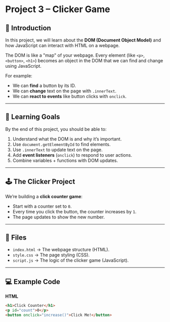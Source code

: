 # Project 3 – Clicker Game

## 📝 Introduction
In this project, we will learn about the **DOM (Document Object Model)** and how JavaScript can interact with HTML on a webpage.  

The DOM is like a "map" of your webpage. Every element (like `<p>`, `<button>`, `<h1>`) becomes an object in the DOM that we can find and change using JavaScript.

For example:
- We can **find** a button by its ID.
- We can **change** text on the page with `.innerText`.
- We can **react to events** like button clicks with `onclick`.

---

## 🎯 Learning Goals
By the end of this project, you should be able to:
1. Understand what the DOM is and why it’s important.
2. Use `document.getElementById` to find elements.
3. Use `.innerText` to update text on the page.
4. Add **event listeners** (`onclick`) to respond to user actions.
5. Combine variables + functions with DOM updates.

---

## 🕹️ The Clicker Project
We’re building a **click counter game**:
- Start with a counter set to `0`.
- Every time you click the button, the counter increases by `1`.
- The page updates to show the new number.

---

## 📂 Files
- `index.html` → The webpage structure (HTML).
- `style.css` → The page styling (CSS).
- `script.js` → The logic of the clicker game (JavaScript).

---

## 💻 Example Code

**HTML**
```html
<h1>Click Counter</h1>
<p id="count">0</p>
<button onclick="increase()">Click Me!</button>
